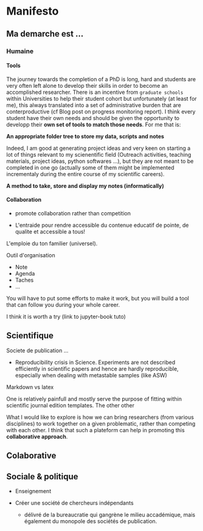# Manifesto 

## Ma demarche est ...

### Humaine

#### Tools 

The journey towards the completion of a PhD is long, hard and students are very often left alone to develop their skills in order to become an accomplished researcher. There is an incentive from `graduate schools` within Universities to help their student cohort but unfortunately (at least for me), this always translated into a set of administrative burden that are conterproductive (cf Blog post on progress monitoring report). I think every student have their own needs and should be given the opportunity to developp their **own set of tools to match those needs**. For me that is:

**An appropriate folder tree to store my data, scripts and notes** 

Indeed, I am good at generating project ideas and very keen on starting a lot of things relevant to my scienentific field (Outreach activities, teaching materials, project ideas, python softwares ...), but they are not meant to be completed in one go (actually some of them might be implemented incrementaly during the entire course of my scientific careers).  

**A method to take, store and display my notes (informatically)** 






#### Collaboration

- promote collaboration rather than competition

- L'entraide pour rendre accessible du contenue educatif de pointe, de qualite et accessible a tous!

L'emploie du ton familier (universel).

Outil d'organisation
- Note
- Agenda
- Taches 
- ...

You will have to put some efforts to make it work, but you will build a tool that can follow you during your whole career. 

I think it is worth a try (link to jupyter-book tuto)

## Scientifique



Societe de publication ...

- Reproducibility crisis in Science. 
Experiments are not described efficiently in scientific papers and hence are hardly reproducible, especially when dealing with metastable samples (like ASW)

<p class="emphase">Markdown vs latex </p>

One is relatively painfull and mostly serve the purpose of fitting within scientific journal edition templates. The other other  


What I would like to explore is how we can bring researchers (from various disciplines) to work together on a given problematic, rather than competing with each other. I think that such a plateform can help in promoting this **collaborative approach**.

## Colaborative

## Sociale & politique

- Enseignement

- Créer une société de chercheurs indépendants

    - délivré de la bureaucratie qui gangrène le milieu accadémique, mais également du monopole des sociétés de publication.
